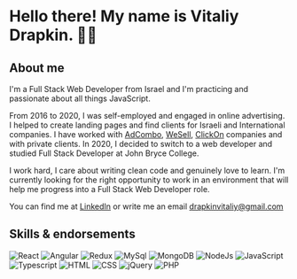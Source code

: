 # Hello there! My name is Vitaliy Drapkin. 👋🤓

## About me

I'm a Full Stack Web Developer from Israel and I'm practicing and passionate about all things JavaScript.<br>

From 2016 to 2020, I was self-employed and engaged in online advertising. <br> I helped to create landing pages and find clients for Israeli and International companies. I have worked with [AdCombo](https://adcombo.com/), [WeSell](http://www.wesell.co.il/site/), [ClickOn](https://www.clickon.co.il/) companies and with private clients. In 2020, I decided to switch to a web developer and studied Full Stack Developer at John Bryce College.

I work hard, I care about writing clean code and genuinely love to learn. I'm currently looking for the right opportunity to work in an environment that will help me progress into a Full Stack Web Developer role.

You can find me at [LinkedIn](https://www.linkedin.com/in/vitaliy-drapkin-3234b0207/) or write me an email drapkinvitaliy@gmail.com

## Skills & endorsements

![React](https://img.shields.io/badge/-React-<COLOR>?logo=React&color=000)
![Angular](https://img.shields.io/badge/-Angular-<COLOR>?logo=Angular&color=000)
![Redux](https://img.shields.io/badge/-Redux-<COLOR>?logo=Redux&color=000)
![MySql](https://img.shields.io/badge/-MySql-<COLOR>?logo=MySql&color=000)
![MongoDB](https://img.shields.io/badge/-MongoDB-<COLOR>?logo=MongoDB&color=000)
![NodeJs](https://img.shields.io/badge/-NodeJs-<COLOR>?logo=NodeJS&color=000)
![JavaScript](https://img.shields.io/badge/-JavaScript-<COLOR>?logo=javascript&color=000)
![Typescript](https://img.shields.io/badge/-TypeScript-<COLOR>?logo=TypeScript&color=000)
![HTML](https://img.shields.io/badge/-HTML-<COLOR>?logo=HTML&color=000)
![CSS](https://img.shields.io/badge/-CSS-<COLOR>?logo=CSS&color=000)
![jQuery](https://img.shields.io/badge/-jQuery-<COLOR>?logo=jquery&color=000)
![PHP](https://img.shields.io/badge/-PHP-<COLOR>?logo=PHP&color=000)
